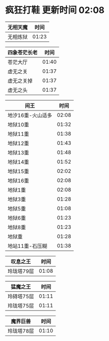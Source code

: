 # 疯狂打鞋 更新时间 02:08

| 无相天魔   | 时间    |
|--------|-------|
| 无相炼狱 | 01:23 |

| 四象苍茫长老   | 时间    |
|--------|-------|
| 苍茫大厅 | 01:40 |
| 虚无之关 | 01:37 |
| 虚无之关掉 | 01:37 |
| 虚无之头 | 01:37 |

| 间王   | 时间    |
|--------|-------|
| 地汐16重-火山适多 | 02:08 |
| 地狱10重 | 01:32 |
| 地狱11重 | 01:38 |
| 地狱12重 | 01:43 |
| 地狱13重 | 01:48 |
| 地狱14重 | 01:52 |
| 地狱15重 | 02:02 |
| 地狱16重 | 02:08 |
| 地狱1重 | 02:08 |
| 地狱3重 | 01:28 |
| 地狱5重 | 01:08 |
| 地狱6重 | 01:23 |
| 地狱8重 | 01:23 |
| 地狱重 | 01:28 |
| 地站11重-石压糊 | 01:38 |

| 叹息之王   | 时间    |
|--------|-------|
| 玲珑塔79层 | 01:08 |

| 猛魔之王   | 时间    |
|--------|-------|
| 玲碍塔75层 | 01:11 |
| 玲珑塔75层 | 01:11 |

| 魔界巨兽   | 时间    |
|--------|-------|
| 玲珑塔78层 | 01:10 |